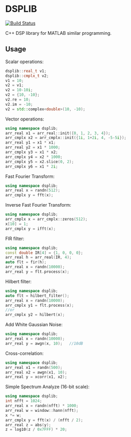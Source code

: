 # DSPLIB

[![Build Status](https://travis-ci.com/vitalsong/dsplib.svg?branch=master)](https://travis-ci.com/vitalsong/dsplib)

C++ DSP library for MATLAB similar programming.

## Usage

Scalar operations:
```cpp
dsplib::real_t v1;
dsplib::cmplx_t v2;
v1 = 10;
v2 = v1;
v2 = 10-10i;
v2 = {10, -10};
v2.re = 10;
v2.im = -10;
v2 = std::complex<double>(10, -10);
```

Vector operations:
```cpp
using namespace dsplib;
arr_real x1 = arr_real::init({0, 1, 2, 3, 4});
arr_cmplx x2 = arr_cmplx::init({1i, 1+2i, 4, -5-5i});
arr_real y1 = x1 * x1;
arr_real y2 = x1 * 1000;
arr_cmplx y3 = x1 * x2;
arr_cmplx y4 = x2 * 1000;
arr_cmplx y5 = x2.slice(0, 2);
arr_cmplx y6 = x1 * 2i;
```

Fast Fourier Transform:
```cpp
using namespace dsplib;
arr_real x = randn(512);
arr_cmplx y = fft(x);
```

Inverse Fast Fourier Transform:
```cpp
using namespace dsplib;
arr_cmplx x = arr_cmplx::zeros(512);
x[10] = 1;
arr_cmplx y = ifft(x);
```

FIR filter:
```cpp
using namespace dsplib;
const double IR[4] = {1, 0, 0, 0};
arr_real h = arr_real(IR, 4);
auto flt = fir(h);
arr_real x = randn(10000);
arr_real y = flt.process(x);
```

Hilbert filter:
```cpp
using namespace dsplib;
auto flt = hilbert_filter();
arr_real x = randn(10000);
arr_cmplx y1 = flt.process(x);
//or
arr_cmplx y2 = hilbert(x);
```

Add White Gaussian Noise:
```cpp
using namespace dsplib;
arr_real x = randn(10000);
arr_real y = awgn(x, 10);   //10dB
```

Cross-correlation:
```cpp
using namespace dsplib;
arr_real x1 = randn(500);
arr_real x2 = awgn(x1, 10);
arr_real y = xcorr(x1, x2);
```

Simple Spectrum Analyze (16-bit scale):
```cpp
using namespace dsplib;
int nfft = 1024;
arr_real x = randn(nfft) * 1000;
arr_real w = window::hann(nfft);
x *= w;
arr_cmplx y = fft(x) / (nfft / 2);
arr_real z = abs(y);
z = log10(z / 0x7FFF) * 20;
```
